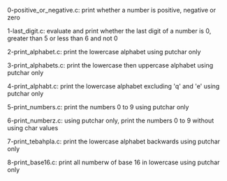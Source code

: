 0-positive_or_negative.c:
    print whether a number is positive,
    negative or zero

1-last_digit.c:
    evaluate and print whether the last
    digit of a number is 0, greater
    than 5 or less than 6 and not 0

2-print_alphabet.c:
    print the lowercase alphabet using
    putchar only

3-print_alphabets.c:
    print the lowercase then uppercase
    alphabet using putchar only

4-print_alphabt.c:
    print the lowercase alphabet
    excluding 'q' and 'e' using putchar
    only

5-print_numbers.c:
    print the numbers 0 to 9 using
    putchar only

6-print_numberz.c:
    using putchar only, print the 
    numbers 0 to 9 without using char 
    values

7-print_tebahpla.c:
    print the lowercase alphabet 
    backwards using putchar only

8-print_base16.c:
    print all numberw of base 16 in 
    lowercase using putchar only
